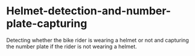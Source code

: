 # Helmet-detection-and-number-plate-capturing
Detecting whether the bike rider is wearing a helmet or not and capturing the number plate if the rider is not wearing a helmet.
